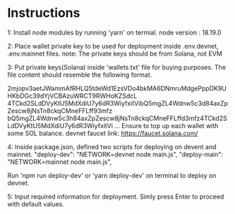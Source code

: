 # Instructions

1: Install node modules by running 'yarn' on termial.
node version : 18.19.0

2: Place wallet private key to be used for deployment inside .env.devnet, .env.mainnet files.
note: The private keys should be from Solana, not EVM

3: Put private keys(Solana) inside 'wallets.txt' file for buying purposes.
The file content should resemble the following format.

2mjopv3aetJWammAfRHLQ5tdeWd1EzsVDo4bkMA6DNmruMdgePppDK9UHKbDGc39dYjVCBAzuWRCT9RWHoKZSdcL
4TCkd2SLdDVyKtU5MdXdiU7y6dR3WiyfxitVibQ5mgZL4Wdnw5c3d84axZpZescw8jNsTn8ckqCMneFFLff93mfz
bQ5mgZL4Wdnw5c3h84axZpZescw8jNsTn8ckqCMneFFLffd3mfz4TCkd2SLdDVyKtU5MdXdiU7y6dR3WiyfxitVi
...
Ensure to top up each wallet with some SOL balance.
devnet faucet link: https://faucet.solana.com/

4: Inside package.json, defined two scripts for deploying on devent and mainnet.
    "deploy-dev": "NETWORK=devnet node main.js",
    "deploy-main": "NETWORK=mainnet node main.js",

Run 'npm run deploy-dev' or 'yarn deploy-dev' on terminal to deploy on devnet.

5: Input required information for deployment.
Simly press Enter to proceed with default values.
